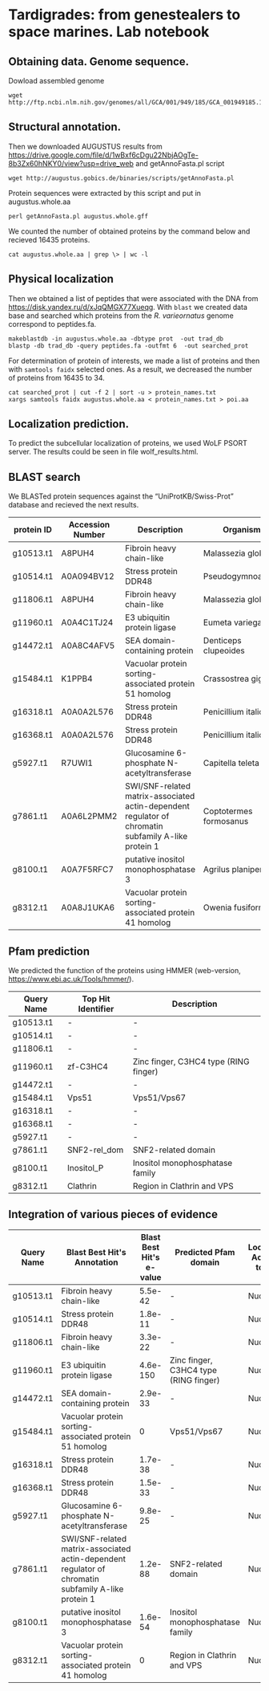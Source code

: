 # Tardigrades: from genestealers to space marines. Lab notebook

## Obtaining data. Genome sequence.

Dowload assembled genome
```
wget http://ftp.ncbi.nlm.nih.gov/genomes/all/GCA/001/949/185/GCA_001949185.1_Rvar_4.0/GCA_001949185.1_Rvar_4.0_genomic.fna.gz
```
## Structural annotation.

Then we downloaded AUGUSTUS results from https://drive.google.com/file/d/1wBxf6cDgu22NbjAOgTe-8b3Zx60hNKY0/view?usp=drive_web and getAnnoFasta.pl script
```
wget http://augustus.gobics.de/binaries/scripts/getAnnoFasta.pl
```
Protein sequences were extracted by this script and put in augustus.whole.aa
```
perl getAnnoFasta.pl augustus.whole.gff 
```
We counted the number of obtained proteins by the command below and recieved 16435 proteins.
```
cat augustus.whole.aa | grep \> | wc -l
```
## Physical localization

Then we obtained a list of peptides that were associated with the DNA from https://disk.yandex.ru/d/xJqQMGX77Xueqg. With `blast` we created data base and searched which proteins from the _R. varieornatus_ genome correspond to peptides.fa.
```
makeblastdb -in augustus.whole.aa -dbtype prot  -out trad_db
blastp -db trad_db -query peptides.fa -outfmt 6  -out searched_prot
```
For determination of protein of interests, we made a list of proteins and then with `samtools faidx` selected ones. As a result, we decreased the number of proteins from 16435 to 34.
```
cat searched_prot | cut -f 2 | sort -u > protein_names.txt
xargs samtools faidx augustus.whole.aa < protein_names.txt > poi.aa
```
## Localization prediction.

To predict the subcellular localization of proteins, we used WoLF PSORT server. The results could be seen in file wolf_results.html.

## BLAST search

We BLASTed protein sequences against the “UniProtKB/Swiss-Prot” database and recieved the next results.

| protein ID | Accession Number | Description                   | Organism             | Score | Identities (%) | E-value  |
|------------|------------------|-------------------------------|----------------------|-------|----------------|----------|
| g10513.t1  | A8PUH4           | Fibroin heavy chain-like      | Malassezia globosa   | 157   | 37.9           | 5.5e-42  |
| g10514.t1  | A0A094BV12       | Stress protein DDR48          | Pseudogymnoascus     | 72    | 25.3           | 1.8e-11  |
| g11806.t1  | A8PUH4           | Fibroin heavy chain-like      | Malassezia globosa   | 101   | 47.4           | 3.3e-22  |
| g11960.t1  | A0A4C1TJ24       | E3 ubiquitin protein ligase   | Eumeta variegata     | 477   | 32.9           | 4.6e-150 |
| g14472.t1  | A0A8C4AFV5       | SEA domain-containing protein | Denticeps clupeoides | 144   | 24.4           | 2.9e-33  |
| g15484.t1  | K1PPB4           | Vacuolar protein sorting-associated protein 51 homolog | Crassostrea gigas | 701 | 50.9 | 0 |
| g16318.t1  | A0A0A2L576       | Stress protein DDR48          | Penicillium italicum | 148   | 36.4           | 1.7e-38  |
| g16368.t1  | A0A0A2L576       | Stress protein DDR48          | Penicillium italicum | 134   | 34.8           | 1.5e-33  |
| g5927.t1   | R7UWI1           | Glucosamine 6-phosphate N-acetyltransferase | Capitella teleta | 112 | 43.8 | 9.8e-25    |
| g7861.t1   | A0A6L2PMM2       | SWI/SNF-related matrix-associated actin-dependent regulator of chromatin subfamily A-like protein 1 | Coptotermes formosanus | 299 | 38.5 | 1.2e-88 |
| g8100.t1   | A0A7F5RFC7       | putative inositol monophosphatase 3 | Agrilus planipennis | 204 | 37.9        | 1.6e-54  |
| g8312.t1   | A0A8J1UKA6       | Vacuolar protein sorting-associated protein 41 homolog | Owenia fusiformis | 637 | 42.6 | 0 |

## Pfam prediction

We predicted the function of the proteins using HMMER (web-version, https://www.ebi.ac.uk/Tools/hmmer/).

| Query Name | Top Hit Identifier | Description |
|------------|--------------------|-------------|
| g10513.t1  |         -          |      -      |
| g10514.t1  |         -          |      -      |
| g11806.t1  |         -          |      -      |
| g11960.t1  |      zf-C3HC4      | Zinc finger, C3HC4 type (RING finger) |
| g14472.t1  |         -          |      -      |
| g15484.t1  |        Vps51       | Vps51/Vps67 |
| g16318.t1  |         -          |      -      |
| g16368.t1  |         -          |      -      |
| g5927.t1   |         -          |      -      |
| g7861.t1   |     SNF2-rel_dom   | SNF2-related domain |
| g8100.t1   |     Inositol_P     | Inositol monophosphatase family |
| g8312.t1   |      Clathrin      | Region in Clathrin and VPS |
 
## Integration of various pieces of evidence

| Query Name | Blast Best Hit's Annotation | Blast Best Hit's e-value | Predicted Pfam domain | Localization According to WoLF | localization according to TargetP |
|------------|-----------------------------|--------------------------|-----------------------|--------------------------------|-----------------------------------|
| g10513.t1  | Fibroin heavy chain-like | 5.5e-42 | - | Nuclear | Other |
| g10514.t1  | Stress protein DDR48 | 1.8e-11 | - | Nuclear | Other |
| g11806.t1  | Fibroin heavy chain-like | 3.3e-22 | - | Nuclear | Other |
| g11960.t1  | E3 ubiquitin protein ligase | 4.6e-150 | Zinc finger, C3HC4 type (RING finger) | Nuclear | Other |
| g14472.t1  | SEA domain-containing protein | 2.9e-33 | - | Nuclear | Other |
| g15484.t1  | Vacuolar protein sorting-associated protein 51 homolog | 0 | Vps51/Vps67 | Nuclear | Other |
| g16318.t1  | Stress protein DDR48 | 1.7e-38 | - | Nuclear | Other |
| g16368.t1  | Stress protein DDR48 | 1.5e-33 | - | Nuclear | Other |
| g5927.t1   | Glucosamine 6-phosphate N-acetyltransferase | 9.8e-25 | - | Nuclear | Other |
| g7861.t1   | SWI/SNF-related matrix-associated actin-dependent regulator of chromatin subfamily A-like protein 1 | 1.2e-88 | SNF2-related domain | Nuclear | Other |
| g8100.t1   | putative inositol monophosphatase 3 | 1.6e-54 | Inositol monophosphatase family | Nuclear | Other |
| g8312.t1   | Vacuolar protein sorting-associated protein 41 homolog | 0 | Region in Clathrin and VPS | Nuclear | Other |

